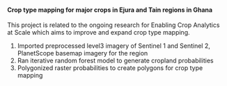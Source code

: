 #### Crop type mapping for major crops in Ejura and Tain regions in Ghana

This project is related to the ongoing research for Enabling Crop Analytics at Scale which aims to improve and expand crop type mapping. 

1. Imported preprocessed level3 imagery of Sentinel 1 and Sentinel 2, PlanetScope basemap imagery for the region
1. Ran iterative random forest model to generate cropland probabilities
2. Polygonized raster probabilities to create polygons for crop type mapping